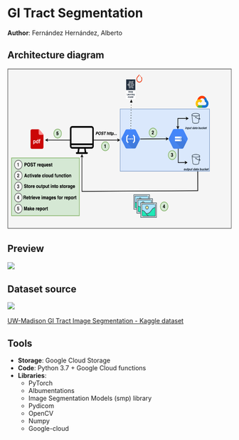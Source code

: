 # GI Tract Segmentation
__Author__: Fernández Hernández, Alberto

## Architecture diagram

<p align="center">
<img src="https://github.com/AlbertoUAH/gi-tract-segmentation/blob/main/media/diagram.png" class="center" width="600" height="360"/>
</p>
 
 
## Preview
<img src="https://github.com/AlbertoUAH/gi-tract-segmentation/blob/main/media/readme-video.gif"/>

## Dataset source
<img src="https://brand.wisc.edu/content/uploads/2016/11/uw-crest-color-300x180.png"/>

[UW-Madison GI Tract Image Segmentation - Kaggle dataset](https://www.kaggle.com/competitions/uw-madison-gi-tract-image-segmentation)


## Tools

* __Storage__: Google Cloud Storage
* __Code__: Python 3.7 + Google Cloud functions
* __Libraries__:
  * PyTorch
  * Albumentations
  * Image Segmentation Models (smp) library
  * Pydicom
  * OpenCV
  * Numpy
  * Google-cloud

